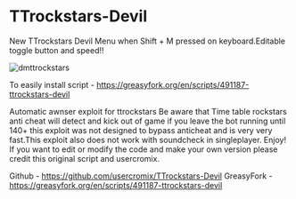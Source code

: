 # TTrockstars-Devil
New TTrockstars Devil Menu when Shift + M pressed on keyboard.Editable toggle button and speed!!

![dmttrockstars](https://github.com/usercromix/TTrockstars-Devil/assets/128599139/60f82d07-6ebb-4aec-99d9-20b4d059ef61)

To easily install script - https://greasyfork.org/en/scripts/491187-ttrockstars-devil

Automatic awnser exploit for ttrockstars Be aware that Time table rockstars anti cheat will detect and kick out of game if you leave the bot running until 140+ this exploit was not designed to bypass anticheat and is very very fast.This exploit also does not work with soundcheck in singleplayer. Enjoy!
If you want to edit or modify the code and make your own version please credit this original script and usercromix.

Github - https://github.com/usercromix/TTrockstars-Devil
GreasyFork - https://greasyfork.org/en/scripts/491187-ttrockstars-devil

